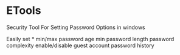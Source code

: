# ETools
Security Tool For Setting Password Options in windows

Easily set 
  *
  min/max password age
  min password length
  password complexity
  enable/disable guest account
  password history
